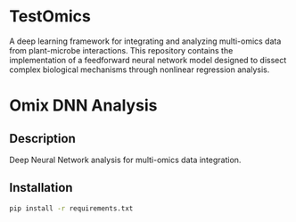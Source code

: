 # TestOmics
A deep learning framework for integrating and analyzing multi-omics data from plant-microbe interactions. This repository contains the implementation of a feedforward neural network model designed to dissect complex biological mechanisms through nonlinear regression analysis.

# Omix DNN Analysis

## Description
Deep Neural Network analysis for multi-omics data integration.

## Installation
```bash
pip install -r requirements.txt
